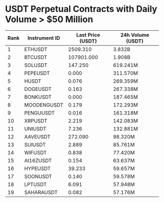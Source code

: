 # USDT Perpetual Contracts with Daily Volume > $50 Million

| Rank | Instrument ID | Last Price (USDT) | 24h Volume (USDT) |
|------|---------------|-------------------|-------------------|
| 1 | ETHUSDT | 2509.310 | 3.832B |
| 2 | BTCUSDT | 107901.000 | 1.908B |
| 3 | SOLUSDT | 147.250 | 619.241M |
| 4 | PEPEUSDT | 0.000 | 311.570M |
| 5 | HUSDT | 0.076 | 269.359M |
| 6 | DOGEUSDT | 0.163 | 267.338M |
| 7 | BONKUSDT | 0.000 | 187.465M |
| 8 | MOODENGUSDT | 0.179 | 172.293M |
| 9 | PENGUUSDT | 0.016 | 161.318M |
| 10 | XRPUSDT | 2.219 | 142.083M |
| 11 | UNIUSDT | 7.236 | 132.881M |
| 12 | AAVEUSDT | 272.090 | 98.320M |
| 13 | SUIUSDT | 2.889 | 85.761M |
| 14 | WIFUSDT | 0.838 | 77.420M |
| 15 | AI16ZUSDT | 0.154 | 63.637M |
| 16 | HYPEUSDT | 39.233 | 59.657M |
| 17 | SOONUSDT | 0.140 | 59.578M |
| 18 | LPTUSDT | 6.091 | 57.948M |
| 19 | SAHARAUSDT | 0.082 | 57.176M |
